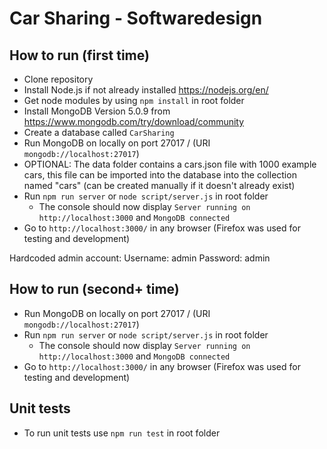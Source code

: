 # Car Sharing - Softwaredesign

## How to run (first time)
* Clone repository
* Install Node.js if not already installed https://nodejs.org/en/
* Get node modules by using `npm install` in root folder
* Install MongoDB Version 5.0.9 from https://www.mongodb.com/try/download/community
* Create a database called `CarSharing`
* Run MongoDB on locally on port 27017 / (URI `mongodb://localhost:27017`)
* OPTIONAL: The data folder contains a cars.json file with 1000 example cars, this file can be imported into the database into the collection named "cars" (can be created manually if it doesn't already exist)
* Run `npm run server` or `node script/server.js` in root folder
    * The console should now display `Server running on http://localhost:3000` and `MongoDB connected`
* Go to `http://localhost:3000/` in any browser (Firefox was used for testing and development)

Hardcoded admin account:
Username: admin
Password: admin

## How to run (second+ time)
* Run MongoDB on locally on port 27017 / (URI `mongodb://localhost:27017`)
* Run `npm run server` or `node script/server.js` in root folder
    * The console should now display `Server running on http://localhost:3000` and `MongoDB connected`
* Go to `http://localhost:3000/` in any browser (Firefox was used for testing and development)

## Unit tests
* To run unit tests use `npm run test` in root folder
